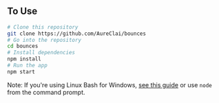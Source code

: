 ## To Use

```bash
# Clone this repository
git clone https://github.com/AureClai/bounces
# Go into the repository
cd bounces
# Install dependencies
npm install
# Run the app
npm start
```

Note: If you're using Linux Bash for Windows, [see this guide](https://www.howtogeek.com/261575/how-to-run-graphical-linux-desktop-applications-from-windows-10s-bash-shell/) or use `node` from the command prompt.
